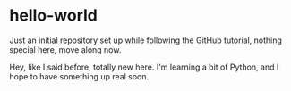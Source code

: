 # hello-world
Just an initial repository set up while following the GitHub tutorial, nothing special here, move along now.

Hey, like I said before, totally new here. I'm learning a bit of Python, and I hope to have something up real soon.
